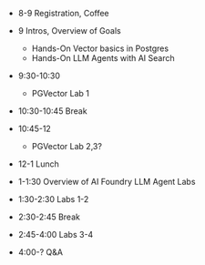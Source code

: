 

- 8-9 Registration, Coffee

- 9 Intros, Overview of Goals
    - Hands-On Vector basics in Postgres
    - Hands-On LLM Agents with AI Search
- 9:30-10:30 
  - PGVector Lab 1
- 10:30-10:45 Break
- 10:45-12
    - PGVector Lab 2,3?
- 12-1 Lunch
- 1-1:30 Overview of AI Foundry LLM Agent Labs
- 1:30-2:30 Labs 1-2
- 2:30-2:45 Break
- 2:45-4:00 Labs 3-4
- 4:00-? Q&A